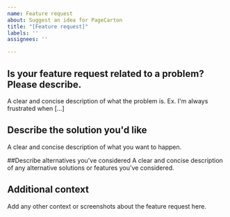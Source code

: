 ```yaml
---
name: Feature request
about: Suggest an idea for PageCarton
title: "[Feature request]"
labels: ''
assignees: ''

---
```


## Is your feature request related to a problem? Please describe.
A clear and concise description of what the problem is. Ex. I'm always frustrated when [...]

## Describe the solution you'd like
A clear and concise description of what you want to happen.

##Describe alternatives you've considered
A clear and concise description of any alternative solutions or features you've considered.

## Additional context
Add any other context or screenshots about the feature request here.
